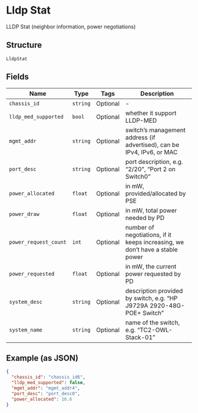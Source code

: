 
# Lldp Stat

LLDP Stat (neighbor information, power negotiations)

## Structure

`LldpStat`

## Fields

| Name | Type | Tags | Description |
|  --- | --- | --- | --- |
| `chassis_id` | `string` | Optional | - |
| `lldp_med_supported` | `bool` | Optional | whether it support LLDP-MED |
| `mgmt_addr` | `string` | Optional | switch’s management address (if advertised), can be IPv4, IPv6, or MAC |
| `port_desc` | `string` | Optional | port description, e.g. “2/20”, “Port 2 on Switch0” |
| `power_allocated` | `float` | Optional | in mW, provided/allocated by PSE |
| `power_draw` | `float` | Optional | in mW, total power needed by PD |
| `power_request_count` | `int` | Optional | number of negotiations, if it keeps increasing, we don’t have a stable power |
| `power_requested` | `float` | Optional | in mW, the current power requested by PD |
| `system_desc` | `string` | Optional | description provided by switch, e.g. “HP J9729A 2920-48G-POE+ Switch” |
| `system_name` | `string` | Optional | name of the switch, e.g. “TC2-OWL-Stack-01” |

## Example (as JSON)

```json
{
  "chassis_id": "chassis_id6",
  "lldp_med_supported": false,
  "mgmt_addr": "mgmt_addr4",
  "port_desc": "port_desc0",
  "power_allocated": 16.6
}
```

